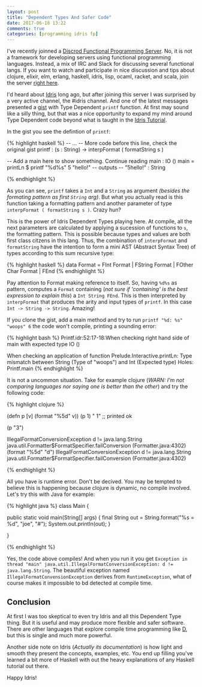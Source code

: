 ```yaml
---
layout: post
title: "Dependent Types And Safer Code"
date: 2017-06-18 13:22
comments: true
categories: [programming idris fp]
---
```


I've recently joinned a [Discrod Functional Programming Server](https://discordapp.com). No, it is not a framework for developing servers using functional programming languages. Instead, a mix of IRC and Slack for discussing several functional langs. If you want to watch and participate in nice discussion and tips about clojure, elixir, elm, erlang, haskell, idris, lisp, ocaml, racket, and scala, join the server [right here](https://discord.gg/jeaFVYE).

I'd heard about [Idris](idris-lang.org) long ago, but after joining this server I was surprised by a very active channel, the #idris channel. And one of the latest messages presented a [gist](https://gist.github.com/chrisdone/672efcd784528b7d0b7e17ad9c115292) with Type Dependent `printf` function. At first may sound like a silly thing, but that was a nice opportunity to expand my mind around Type Dependent code beyond what is taught in the [Idris Tutorial](http://docs.idris-lang.org/en/latest/tutorial/index.html).

In the gist you see the defintion of `printf`:

{% highlight haskell %}
  -- ...
  -- More code before this line, check the original gist
  printf : (s : String) -> interpFormat ( formatString s )
  
  -- Add a main here to show something. Continue reading
  main : IO ()
  main =  printLn $ printf "%d%s" 5 "hello!"
  -- outputs
  -- "5hello!" : String

{% endhighlight %}

As you can see, `printf` takes a `Int` and a `String` as argument *(besides the formating pattern as first `String` arg)*. But what you actually read is this function taking a formatting pattern and another parameter of type `interpFormat ( formatString s )`. Crazy hun?

This is the power of Idris Dependent Types playing here. At compile, all the next parameters are calculated by applying a sucession of functions to `s`, the formatting pattern. This is possible because types and values are both first class citzens in this lang. Thus, the combination of `interpFormat` and `formatString` have the intention to form a mini AST (Abstract Syntax Tree) of types according to this sum recursive type:

{% highlight haskell %}
data Format
  = FInt Format
  | FString Format
  | FOther Char Format
  | FEnd
{% endhighlight %}

Pay attention to Format making reference to itself. So, having `%d%s` as pattern, computes a `Format` containing (*not sure if 'containing' is the best expression to explain this*) a `Int String FEnd`. This is then interpreted by `interpFormat` that produces the arity and input types of `printf`. In this case `Int -> String -> String`. Amazing! 

If you clone the gist, add a main method and try to run `printf "%d: %s" "woops" 6` the code won't compile, printing a sounding error:

{% highlight bash %}
Printf.idr:52:17-18:When checking right hand side of main with expected type
        IO ()

When checking an application of function Prelude.Interactive.printLn:
        Type mismatch between
                String (Type of "woops")
        and
                Int (Expected type)
Holes: Printf.main
{% endhighlight %}

It is not a uncommon situation. Take for example clojure (*WARN: I'm not comparing languages nor saying one is better than the other*) and try the following code:

{% highlight clojure %}

(defn p [v] (format "%5d" v))
(p 1)
"    1" ;; printed ok

(p "3")

IllegalFormatConversionException d != java.lang.String  java.util.Formatter$FormatSpecifier.failConversion (Formatter.java:4302)
(format "%5d" "d")
IllegalFormatConversionException d != java.lang.String  java.util.Formatter$FormatSpecifier.failConversion (Formatter.java:4302)

{% endhighlight %}

All you have is runtime error. Don't be decived. You may be tempted to believe this is happening because clojure is dynamic, no compile involved. Let's try this with Java for example:

{% highlight java %}
class Main {

  public static void main(String[] args) {
    final String out = String.format("%s = %d", "joe", "#");
    System.out.println(out);
  }

}

{% endhighlight %}

Yes, the code above compiles! And when you run it you get `Exception in thread "main" java.util.IllegalFormatConversionException: d != java.lang.String`. The beautiful exception named `IllegalFormatConvensionException` derives from `RuntimeException`, what of course makes it impossible to bd detected at compile time.


Conclusion
---

At first I was too skeptical to even try Idris and all this Dependent Type thing. But it is useful and may produce more flexible and safer software. There are other languages that explore compile time programming like [D](https://github.com/dlang), but this is single and much more powerful.

Another side note on Idris (*Actually its documentation*) is how light and smooth they present the concepts, examples, etc. You end up filling you've learned a bit more of Haskell with out the heavy explanations of any Haskell tutorial out there.

Happy Idris!